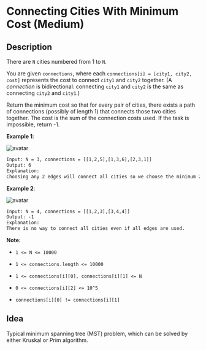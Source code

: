 # Connecting Cities With Minimum Cost (Medium)

## Description

There are `N` cities numbered from 1 to `N`.

You are given `connections`, where each `connections[i] = [city1, city2, cost]` represents the cost to connect `city1` and `city2` together. (A *connection* is bidirectional: connecting `city1` and `city2` is the same as connecting `city2` and `city1`.)

Return the minimum cost so that for every pair of cities, there exists a path of connections (possibly of length 1) that connects those two cities together. The cost is the sum of the connection costs used. If the task is impossible, return -1.



**Example 1**:

![avatar](https://assets.leetcode.com/uploads/2019/04/20/1314_ex2.png)

```html
Input: N = 3, connections = [[1,2,5],[1,3,6],[2,3,1]]
Output: 6
Explanation: 
Choosing any 2 edges will connect all cities so we choose the minimum 2.
```

**Example 2**:

![avatar](https://assets.leetcode.com/uploads/2019/04/20/1314_ex1.png)

```html
Input: N = 4, connections = [[1,2,3],[3,4,4]]
Output: -1
Explanation: 
There is no way to connect all cities even if all edges are used.
```



**Note:**

- `1 <= N <= 10000`

- `1 <= connections.length <= 10000`

- `1 <= connections[i][0], connections[i][1] <= N`

- `0 <= connections[i][2] <= 10^5`

- `connections[i][0] != connections[i][1]`

  

## Idea

Typical minimum spanning tree (MST) problem, which can be solved by either Kruskal or Prim algorithm.

